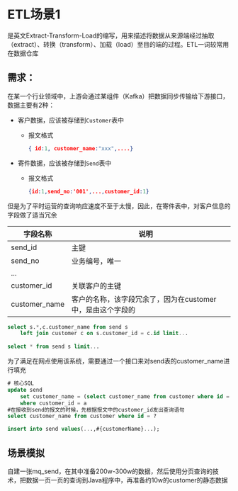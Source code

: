 # ETL场景1

是英文Extract-Transform-Load的缩写，用来描述将数据从来源端经过抽取（extract）、转换（transform）、加载（load）至目的端的过程。ETL一词较常用在数据仓库

## 需求：

在某一个行业领域中，上游会通过某组件（Kafka）把数据同步传输给下游接口，数据主要有2种：

- 客户数据，应该被存储到`Customer`表中

  - 报文格式

    ```json
    { id:1, customer_name:"xxx",....}
    ```

    

- 寄件数据，应该被存储到`Send`表中

  - 报文格式

    ```json
    {id:1,send_no:'001',...,customer_id:1}
    ```

    

但是为了平时运营的查询响应速度不至于太慢，因此，在寄件表中，对客户信息的字段做了适当冗余

| 字段名称      | 说明                                                       |      |
| ------------- | ---------------------------------------------------------- | ---- |
| send_id       | 主键                                                       |      |
| send_no       | 业务编号，唯一                                             |      |
| ...           |                                                            |      |
| customer_id   | 关联客户的主键                                             |      |
| customer_name | 客户的名称，该字段冗余了，因为在customer中，是由这个字段的 |      |

```sql
select s.*,c.customer_name from send s
	left join customer c on s.customer_id = c.id limit...
	
select * from send s limit...
```





为了满足在网点使用该系统，需要通过一个接口来对send表的customer_name进行填充

```sql
# 核心SQL
update send 
	set customer_name = (select customer_name from customer where id = a) 
	where customer_id = a
#在接收到send的报文的时候，先根据报文中的customer_id发出查询语句
select customer_name from customer where id = ?

insert into send values(...,#{customerName}...);
```

## 场景模拟

自建一张mq_send，在其中准备200w-300w的数据，然后使用分页查询的技术，把数据一页一页的查询到Java程序中，再准备约10w的customer的静态数据


